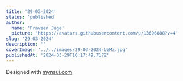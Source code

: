 ```yaml
---
title: '29-03-2024'
status: 'published'
author:
  name: 'Praveen Juge'
  picture: 'https://avatars.githubusercontent.com/u/13696888?v=4'
slug: '29-03-2024'
description: ''
coverImage: '../../images/29-03-2024-UzMz.jpg'
publishedAt: '2024-03-29T16:17:49.717Z'
---
```


Designed with [mynaui.com](http://mynaui.com)